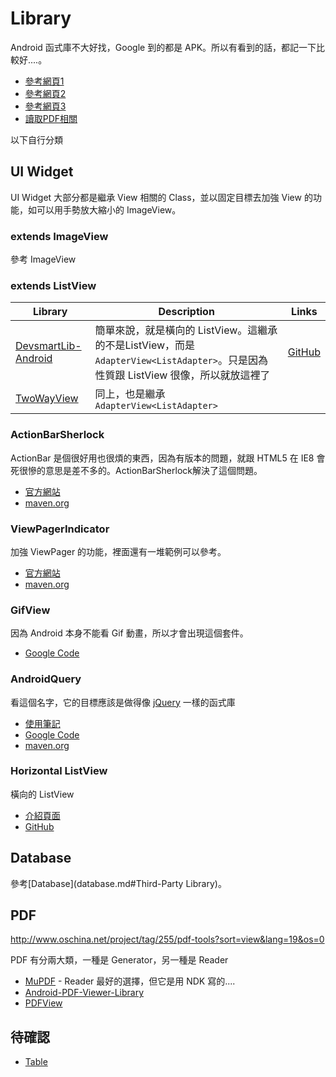 # Library

Android 函式庫不大好找，Google 到的都是 APK。所以有看到的話，都記一下比較好....。

* [參考網頁1](http://rritw.com/a/JAVAbiancheng/ANT/20131109/441267.html)
* [參考網頁2](http://www.usingdll.com/plus/view.php?aid=3773)
* [參考網頁3](http://blog.csdn.net/wannawang/article/details/9963837)
* [讀取PDF相關](http://my.oschina.net/ernest/blog/16999)

以下自行分類

## UI Widget

UI Widget 大部分都是繼承 View 相關的 Class，並以固定目標去加強 View 的功能，如可以用手勢放大縮小的 ImageView。

### extends ImageView

參考 ImageView

### extends ListView

|  Library  |  Description  |  Links  |
|  -------  |  -----------  |  -----  |
| [DevsmartLib-Android](http://www.dev-smart.com/archives/34) | 簡單來說，就是橫向的 ListView。這繼承的不是ListView，而是 `AdapterView<ListAdapter>`。只是因為性質跟 ListView 很像，所以就放這裡了 | [GitHub](https://github.com/dinocore1/DevsmartLib-Android) |
| [TwoWayView](https://github.com/lucasr/twoway-view) | 同上，也是繼承 `AdapterView<ListAdapter>` | |

### ActionBarSherlock

ActionBar 是個很好用也很煩的東西，因為有版本的問題，就跟 HTML5 在 IE8 會死很慘的意思是差不多的。ActionBarSherlock解決了這個問題。

* [官方網站](http://actionbarsherlock.com/)
* [maven.org](http://search.maven.org/#search%7Cga%7C1%7CActionBarSherlock)

### ViewPagerIndicator

加強 ViewPager 的功能，裡面還有一堆範例可以參考。

* [官方網站](http://viewpagerindicator.com/)
* [maven.org](http://search.maven.org/#search%7Cga%7C1%7Cviewpagerindicator)

### GifView

因為 Android 本身不能看 Gif 動畫，所以才會出現這個套件。

* [Google Code](https://code.google.com/p/gifview/)

### AndroidQuery

看這個名字，它的目標應該是做得像 [jQuery](http://jquery.com/) 一樣的函式庫

* [使用筆記](library/android-query.md)
* [Google Code](https://code.google.com/p/android-query/)
* [maven.org](http://search.maven.org/#search%7Cga%7C1%7CAndroid-Query)

### Horizontal ListView

橫向的 ListView

* [介紹頁面](http://www.dev-smart.com/archives/34)
* [GitHub](https://github.com/dinocore1/DevsmartLib-Android)

## Database

參考[Database](database.md#Third-Party Library)。

## PDF

http://www.oschina.net/project/tag/255/pdf-tools?sort=view&lang=19&os=0

PDF 有分兩大類，一種是 Generator，另一種是 Reader

* [MuPDF](http://www.mupdf.com/) - Reader 最好的選擇，但它是用 NDK 寫的....
* [Android-PDF-Viewer-Library](https://github.com/jblough/Android-Pdf-Viewer-Library)
* [PDFView](https://github.com/JoanZapata/android-pdfview)

## 待確認

* [Table](https://github.com/InQBarna/TableFixHeaders)
